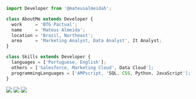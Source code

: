 ```js
import Developer from '@mateusalmeidah';

class AboutMe extends Developer {
  work     = 'BTG Pactual';
  name     = 'Mateus Almeida';
  location = 'Brazil, Northeast';
  area     = 'Marketing Analyst, Data Analyst', It Analyst;
}

class Skills extends Developer {
  languages = ['Portuguese, English'];
  others = ['Salesforce, Marketing Cloud', Data Cloud'];
  programmingLanguages = ['AMPscript, 'SQL, CSS, Python, JavaScript'];
}
```

<p align="left">
  <a href="mailto: almeidamateus847@gmail.com" alt="Gmail">
  <img src="https://img.shields.io/badge/-Gmail-FF0000?style=flat-square&labelColor=FF0000&logo=gmail&logoColor=white&link=LINK-DO-SEU-EMAIL" /></a>

  <a href="https://www.linkedin.com/in/mateusalmeidah/" alt="Linkedin">
  <img src="https://img.shields.io/badge/-Linkedin-0e76a8?style=flat-square&logo=Linkedin&logoColor=white&link=LINK-DO-SEU-LINKEDIN" /></a>
  
  <a href="https://www.youtube.com/@Marketcloud_br" alt="Youtube">
  <img src="https://img.shields.io/badge/-Youtube-FF0000?style=flat-square&labelColor=FF0000&logo=youtube&logoColor=white&link=LINK-DO-SEU-YOUTUBE" /></a>
  
</p>  
